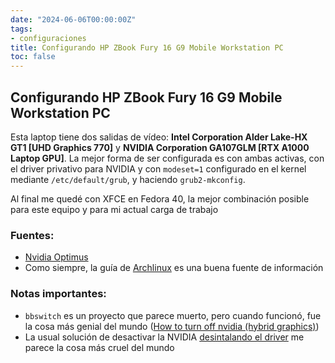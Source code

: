```yaml
---
date: "2024-06-06T00:00:00Z"
tags:
- configuraciones
title: Configurando HP ZBook Fury 16 G9 Mobile Workstation PC
toc: false
---
```


## Configurando HP ZBook Fury 16 G9 Mobile Workstation PC

Esta laptop tiene dos salidas de vídeo: **Intel Corporation Alder Lake-HX GT1 [UHD Graphics 770]** y **NVIDIA Corporation GA107GLM [RTX A1000 Laptop GPU]**. La mejor forma de ser configurada es con ambas activas, con el driver privativo para NVIDIA y con `modeset=1` configurado en el kernel mediante `/etc/default/grub`, y haciendo `grub2-mkconfig`.

Al final me quedé con XFCE en Fedora 40, la mejor combinación posible para este equipo y para mi actual carga de trabajo

### Fuentes:
* [Nvidia Optimus](https://nouveau.freedesktop.org/Optimus.html)
* Como siempre, la guía de [Archlinux](https://wiki.archlinux.org/title/NVIDIA) es una buena fuente de información

### Notas importantes:
* `bbswitch` es un proyecto que parece muerto, pero cuando funcionó, fue la cosa más genial del mundo ([How to turn off nvidia (hybrid graphics)](https://askubuntu.com/questions/551424/how-to-turn-off-nvidia-hybrid-graphics))
* La usual solución de desactivar la NVIDIA [desintalando el driver](https://askubuntu.com/questions/757177/disable-nvidia-optimus-graphics-card) me parece la cosa más cruel del mundo
